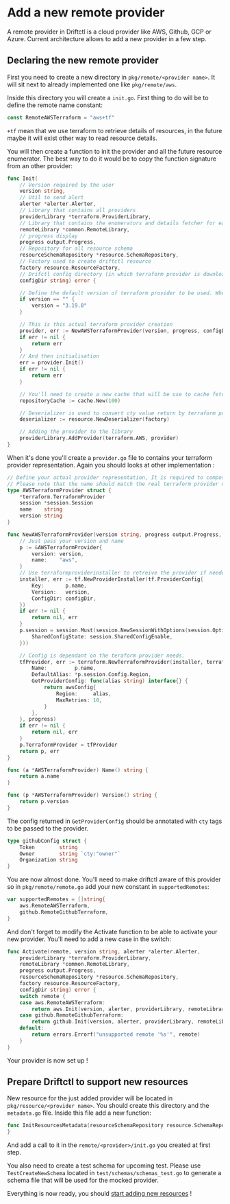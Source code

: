 # Add a new remote provider

A remote provider in Driftctl is a cloud provider like AWS, Github, GCP or Azure.
Current architecture allows to add a new provider in a few step.

## Declaring the new remote provider
First you need to create a new directory in `pkg/remote/<provider name>`. It will sit next to already implemented one like `pkg/remote/aws`.

Inside this directory you will create a `init.go`. First thing to do will be to define the remote name constant:
```go
const RemoteAWSTerraform = "aws+tf"
```

`+tf` mean that we use terraform to retrieve details of resources, in the future maybe it will exist other way to read resource details.

You will then create a function to init the provider and all the future resource enumerator. The best way to do it would be to copy the function signature from an other provider:
```go
func Init(
	// Version required by the user
	version string,
	// Util to send alert
	alerter *alerter.Alerter,
	// Library that contains all providers
	providerLibrary *terraform.ProviderLibrary,
	// Library that contains the enumerators and details fetcher for each supported resources
	remoteLibrary *common.RemoteLibrary,
	// progress display
	progress output.Progress,
	// Repository for all resource schema
	resourceSchemaRepository *resource.SchemaRepository,
	// Factory used to create driftctl resource
	factory resource.ResourceFactory,
	// Drifctl config directory (in which terraform provider is downloaded)
	configDir string) error {

	// Define the default version of terraform provider to be used. When the user does not require a specific one
	if version == "" {
		version = "3.19.0"
	}

	// This is this actual terraform provider creation
	provider, err := NewAWSTerraformProvider(version, progress, configDir)
	if err != nil {
		return err
	}
	// And then initialisation
	err = provider.Init()
	if err != nil {
		return err
	}

	// You'll need to create a new cache that will be use to cache fetched resources lists
	repositoryCache := cache.New(100)

	// Deserializer is used to convert cty value return by terraform provider to driftctl Resource
    deserializer := resource.NewDeserializer(factory)

    // Adding the provider to the library
    providerLibrary.AddProvider(terraform.AWS, provider)
}
```

When it's done you'll create a `provider.go` file to contains your terraform provider representation. Again you should looks at other implementation :
```go
// Define your actual provider representation, It is required to compose with terraform.TerraformProvider and to have a name and a version
// Please note that the name should match the real terraform provider name.
type AWSTerraformProvider struct {
	*terraform.TerraformProvider
	session *session.Session
	name    string
	version string
}

func NewAWSTerraformProvider(version string, progress output.Progress, configDir string) (*AWSTerraformProvider, error) {
	// Just pass your version and name
	p := &AWSTerraformProvider{
		version: version,
		name:    "aws",
	}
	// Use terraformproviderinstaller to retreive the provider if needed
	installer, err := tf.NewProviderInstaller(tf.ProviderConfig{
		Key:       p.name,
		Version:   version,
		ConfigDir: configDir,
	})
	if err != nil {
		return nil, err
	}
	p.session = session.Must(session.NewSessionWithOptions(session.Options{
		SharedConfigState: session.SharedConfigEnable,
	}))

	// Config is dependant on the teraform provider needs.
	tfProvider, err := terraform.NewTerraformProvider(installer, terraform.TerraformProviderConfig{
		Name:         p.name,
		DefaultAlias: *p.session.Config.Region,
		GetProviderConfig: func(alias string) interface{} {
			return awsConfig{
				Region:     alias,
				MaxRetries: 10,
			}
		},
	}, progress)
	if err != nil {
		return nil, err
	}
	p.TerraformProvider = tfProvider
	return p, err
}

func (a *AWSTerraformProvider) Name() string {
	return a.name
}

func (p *AWSTerraformProvider) Version() string {
	return p.version
}
```

The config returned in `GetProviderConfig` should be annotated with `cty` tags to be passed to the provider.

```go
type githubConfig struct {
	Token        string
	Owner        string `cty:"owner"`
	Organization string
}
```


You are now almost done. You'll need to make driftctl aware of this provider so in `pkg/remote/remote.go` add your new constant in `supportedRemotes`:
```go
var supportedRemotes = []string{
	aws.RemoteAWSTerraform,
	github.RemoteGithubTerraform,
}
```
And don't forget to modify the Activate function to be able to activate your new provider. You'll need to add a new case in the switch:
```go
func Activate(remote, version string, alerter *alerter.Alerter,
	providerLibrary *terraform.ProviderLibrary,
	remoteLibrary *common.RemoteLibrary,
	progress output.Progress,
	resourceSchemaRepository *resource.SchemaRepository,
	factory resource.ResourceFactory,
	configDir string) error {
	switch remote {
	case aws.RemoteAWSTerraform:
		return aws.Init(version, alerter, providerLibrary, remoteLibrary, progress, resourceSchemaRepository, factory, configDir)
	case github.RemoteGithubTerraform:
		return github.Init(version, alerter, providerLibrary, remoteLibrary, progress, resourceSchemaRepository, factory, configDir)
	default:
		return errors.Errorf("unsupported remote '%s'", remote)
	}
}
```

Your provider is now set up !

## Prepare Driftctl to support new resources

New resource for the just added provider will be located in `pkg/resource/<provider name>`. You should create this directory and the `metadata.go` file.
Inside this file add a new function:
```go
func InitResourcesMetadata(resourceSchemaRepository resource.SchemaRepositoryInterface) {
}
```

And add a call to it in the `remote/<provider>/init.go` you created at first step.

You also need to create a test schema for upcoming test.
Please use `TestCreateNewSchema` located in `test/schemas/schemas_test.go` to generate a schema file that will be used for the mocked provider.

Everything is now ready, you should [start adding new resources](new-resource.md) !
